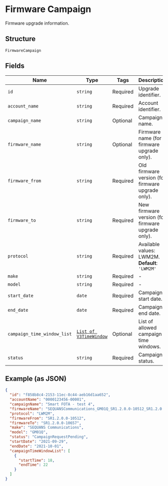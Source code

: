 
# Firmware Campaign

Firmware upgrade information.

## Structure

`FirmwareCampaign`

## Fields

| Name | Type | Tags | Description |
|  --- | --- | --- | --- |
| `id` | `string` | Required | Upgrade identifier. |
| `account_name` | `string` | Required | Account identifier. |
| `campaign_name` | `string` | Optional | Campaign name. |
| `firmware_name` | `string` | Optional | Firmware name (for firmware upgrade only). |
| `firmware_from` | `string` | Required | Old firmware version (for firmware upgrade only). |
| `firmware_to` | `string` | Required | New firmware version (for firmware upgrade only). |
| `protocol` | `string` | Required | Available values: LWM2M.<br>**Default**: `'LWM2M'` |
| `make` | `string` | Required | - |
| `model` | `string` | Required | - |
| `start_date` | `date` | Required | Campaign start date. |
| `end_date` | `date` | Required | Campaign end date. |
| `campaign_time_window_list` | [`List of V3TimeWindow`](../../doc/models/v3-time-window.md) | Optional | List of allowed campaign time windows. |
| `status` | `string` | Required | Campaign status. |

## Example (as JSON)

```json
{
  "id": "f858b8c4-2153-11ec-8c44-aeb16d1aa652",
  "accountName": "0000123456-00001",
  "campaignName": "Smart FOTA - test 4",
  "firmwareName": "SEQUANSCommunications_GM01Q_SR1.2.0.0-10512_SR1.2.0.0-10657",
  "protocol": "LWM2M",
  "firmwareFrom": "SR1.2.0.0-10512",
  "firmwareTo": "SR1.2.0.0-10657",
  "make": "SEQUANS Communications",
  "model": "GM01Q",
  "status": "CampaignRequestPending",
  "startDate": "2021-09-29",
  "endDate": "2021-10-01",
  "campaignTimeWindowList": [
    {
      "startTime": 18,
      "endTime": 22
    }
  ]
}
```

